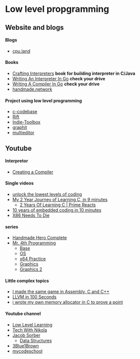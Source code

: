 # Low level propgramming

## Website and blogs

#### Blogs
- [cpu.land](https://cpu.land/the-basics)


#### Books
- [Crafting Interpreters](https://craftinginterpreters.com/contents.html) **book for building interpreter in C/Java**
- [Writing An Interpreter In Go]() **check your drive**
- [Writing A Compiler In Go]() **check your drive**
- [handmade.network](https://handmade.network/)

#### Project using low level programming
- [c-codebase](https://github.com/PixelRifts/c-codebase)
- [Rift](https://github.com/PixelRifts/Rift/tree/v1)
- [Indie-Toolbox](https://github.com/Indie-Toolbox/Indie-Toolbox)
- [graphit](https://voxelrifts.itch.io/graphit)
- [multieditor](https://handmade.network/p/292/multieditor/)




## Youtube

#### Interpretor
- [Creating a Compiler](https://www.youtube.com/playlist?list=PLUDlas_Zy_qC7c5tCgTMYq2idyyT241qs)

#### Single videos
- [unlock the lowest levels of coding](https://www.youtube.com/watch?v=97i2BAUw5Xc)
- [My 2 Year Journey of Learning C, in 9 minutes](https://www.youtube.com/watch?v=lMvFWKHhVZ0)
	- [2 Years Of Learning C | Prime Reacts](https://www.youtube.com/watch?v=8vQtUleZykQ)
- [10 years of embedded coding in 10 minutes](https://www.youtube.com/watch?v=i2ypCsB93gM)
- [X86 Needs To Die](https://www.youtube.com/watch?v=xCBrtopAG80)



#### series
- [Handmade Hero Complete](https://www.youtube.com/playlist?list=PLnuhp3Xd9PYTt6svyQPyRO_AAuMWGxPzU)
- [Mr. 4th Programming](https://www.youtube.com/@Mr4thProgramming)
	- [Base](https://www.youtube.com/playlist?list=PLT6InxK-XQvNKTyLXk6H6KKy12UYS_KDL)
	- [OS](https://www.youtube.com/playlist?list=PLT6InxK-XQvPV1_4wzNZVn1br7eSt4-kH)
	- [x64 Practice](https://www.youtube.com/playlist?list=PLT6InxK-XQvMb8NUTAnnr3GyWjtPhUvuA)
	- [Graphics](https://www.youtube.com/playlist?list=PLT6InxK-XQvNKhnBT_nYydBfR9xpfV0XY)
	- [Graphics 2](https://www.youtube.com/playlist?list=PLT6InxK-XQvPYA_HLUozeyPGTjwcvYsBj)



#### Little complex topics
- [I made the same game in Assembly, C and C++](https://www.youtube.com/watch?v=2eeXj-ck9VA)
- [LLVM in 100 Seconds](https://www.youtube.com/watch?v=BT2Cv-Tjq7Q)
- [i wrote my own memory allocator in C to prove a point](https://www.youtube.com/watch?v=CulF4YQt6zA)


#### Youtube channel
- [Low Level Learning](https://www.youtube.com/@LowLevelLearning/playlists)
- [Tech With Nikola](https://www.youtube.com/@TechWithNikola/videos)
- [Jacob Sorber](https://www.youtube.com/@JacobSorber/playlists)
	- [Data Structures](https://www.youtube.com/playlist?list=PL9IEJIKnBJjFiudyP6wSXmykrn67Ykqib)
- [3Blue1Brown](Ihttps://www.youtube.com/@3blue1brown/playlists)
- [mycodeschool](https://www.youtube.com/@mycodeschool/playlists)